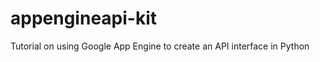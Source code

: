 appengineapi-kit
================

Tutorial on using Google App Engine to create an API interface in Python